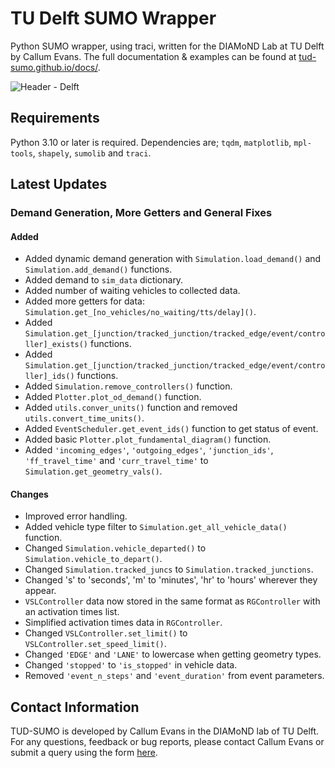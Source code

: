 # TU Delft SUMO Wrapper

Python SUMO wrapper, using traci, written for the DIAMoND Lab at TU Delft by Callum Evans. The full documentation & examples can be found at [tud-sumo.github.io/docs/](https://tud-sumo.github.io/docs/).

![Header - Delft](https://i.imgur.com/dYrHOPY.png)

## Requirements 

Python 3.10 or later is required. Dependencies are; `tqdm`, `matplotlib`, `mpl-tools`, `shapely`, `sumolib` and `traci`.

## Latest Updates

### Demand Generation, More Getters and General Fixes 

#### Added
  - Added dynamic demand generation with `Simulation.load_demand()` and `Simulation.add_demand()` functions.
  - Added demand to `sim_data` dictionary.
  - Added number of waiting vehicles to collected data.
  - Added more getters for data: `Simulation.get_[no_vehicles/no_waiting/tts/delay]()`.
  - Added `Simulation.get_[junction/tracked_junction/tracked_edge/event/controller]_exists()` functions.
  - Added `Simulation.get_[junction/tracked_junction/tracked_edge/event/controller]_ids()` functions.
  - Added `Simulation.remove_controllers()` function.
  - Added `Plotter.plot_od_demand()` function.
  - Added `utils.conver_units()` function and removed `utils.convert_time_units()`.
  - Added `EventScheduler.get_event_ids()` function to get status of event.
  - Added basic `Plotter.plot_fundamental_diagram()` function.
  - Added `'incoming_edges'`, `'outgoing_edges'`, `'junction_ids'`, `'ff_travel_time'` and `'curr_travel_time'` to `Simulation.get_geometry_vals()`.

#### Changes
  - Improved error handling.
  - Added vehicle type filter to `Simulation.get_all_vehicle_data()` function.
  - Changed `Simulation.vehicle_departed()` to `Simulation.vehicle_to_depart()`.
  - Changed `Simulation.tracked_juncs` to `Simulation.tracked_junctions`.
  - Changed 's' to 'seconds', 'm' to 'minutes', 'hr' to 'hours' wherever they appear.
  - `VSLController` data now stored in the same format as `RGController` with an activation times list.
  - Simplified activation times data in `RGController`.
  - Changed `VSLController.set_limit()` to `VSLController.set_speed_limit()`.
  - Changed `'EDGE'` and `'LANE'` to lowercase when getting geometry types.
  - Changed `'stopped'` to `'is_stopped'` in vehicle data.
  - Removed `'event_n_steps'` and `'event_duration'` from event parameters.

## Contact Information

TUD-SUMO is developed by Callum Evans in the DIAMoND lab of TU Delft. For any questions, feedback or bug reports, please contact Callum Evans or submit a query using the form [here](https://forms.office.com/e/pMnGaheier).